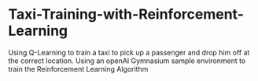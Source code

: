 # Taxi-Training-with-Reinforcement-Learning
Using Q-Learning to train a taxi to pick up a passenger and drop him off at the correct location. Using an openAI Gymnasium sample environment to train the Reinforcement Learning Algorithm
